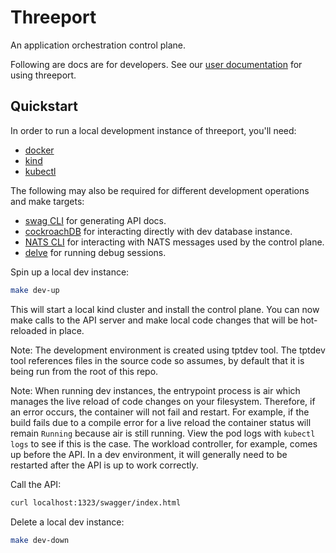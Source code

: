 # Threeport

An application orchestration control plane.

Following are docs are for developers.  See our [user
documentation](https://docs.qleet.io/) for using threeport.

## Quickstart

In order to run a local development instance of threeport, you'll need:

* [docker](https://docs.docker.com/get-docker/)
* [kind](https://kind.sigs.k8s.io/)
* [kubectl](https://kubernetes.io/docs/reference/kubectl/)

The following may also be required for different development operations and make
targets:
* [swag CLI](https://github.com/swaggo/swag) for generating API docs.
* [cockroachDB](https://www.cockroachlabs.com/docs/stable/install-cockroachdb-linux.html)
  for interacting directly with dev database instance.
* [NATS CLI](https://github.com/nats-io/natscli) for interacting with NATS
  messages used by the control plane.
* [delve](https://github.com/go-delve/delve) for running debug sessions.

Spin up a local dev instance:

```bash
make dev-up
```

This will start a local kind cluster and install the control plane.  You can now
make calls to the API server and make local code changes that will be
hot-reloaded in place.

Note: The development environment is created using tptdev tool.  The tptdev
tool references files in the source code so assumes, by default that it is being
run from the root of this repo.

Note: When running dev instances, the entrypoint process is air which
manages the live reload of code changes on your filesystem.  Therefore, if an
error occurs, the container will not fail and restart.  For example, if the build
fails due to a compile error for a live reload the container status will remain
`Running` because air is still running.  View the pod logs with `kubectl logs`
to see if this is the case. The workload controller, for example, comes up
before the API.  In a dev environment, it will generally need to be restarted
after the API is up to work correctly.

Call the API:

```bash
curl localhost:1323/swagger/index.html
```

Delete a local dev instance:

```bash
make dev-down
```

